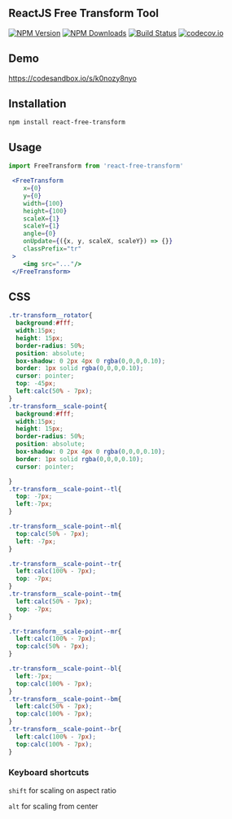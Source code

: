 
## ReactJS Free Transform Tool 


[![NPM Version](https://img.shields.io/npm/v/react-free-transform.svg?style=flat)](https://www.npmjs.com/package/react-free-transform)   [![NPM Downloads](https://img.shields.io/npm/dm/react-free-transform.svg?style=flat)](https://www.npmjs.com/package/react-free-transform)   [![Build Status](https://img.shields.io/travis/skmail/react-free-transform/master.svg?style=flat)](https://travis-ci.org/skmail/react-free-transform)   [![codecov.io](https://codecov.io/gh/skmail/react-free-transform/branch/master/graph/badge.svg)](https://codecov.io/gh/skmail/react-free-transform) 

## Demo
https://codesandbox.io/s/k0nozy8nyo

## Installation 
`npm install react-free-transform`


## Usage

```js
import FreeTransform from 'react-free-transform'
```

```jsx 
 <FreeTransform    
    x={0}
    y={0}
    width={100}
    height={100}
    scaleX={1}
    scaleY={1}
    angle={0}
    onUpdate={({x, y, scaleX, scaleY}) => {}}
    classPrefix="tr"
 >
    <img src="..."/>
 </FreeTransform>
```


## CSS

```css
.tr-transform__rotator{
  background:#fff;
  width:15px;
  height: 15px;
  border-radius: 50%;
  position: absolute;
  box-shadow: 0 2px 4px 0 rgba(0,0,0,0.10);
  border: 1px solid rgba(0,0,0,0.10);
  cursor: pointer;
  top: -45px;
  left:calc(50% - 7px);
}
.tr-transform__scale-point{
  background:#fff;
  width:15px;
  height: 15px;
  border-radius: 50%;
  position: absolute;
  box-shadow: 0 2px 4px 0 rgba(0,0,0,0.10);
  border: 1px solid rgba(0,0,0,0.10);
  cursor: pointer;

}
.tr-transform__scale-point--tl{
  top: -7px;
  left:-7px;
}

.tr-transform__scale-point--ml{
  top:calc(50% - 7px);
  left: -7px;
}

.tr-transform__scale-point--tr{
  left:calc(100% - 7px);
  top: -7px;
}
.tr-transform__scale-point--tm{
  left:calc(50% - 7px);
  top: -7px;
}

.tr-transform__scale-point--mr{
  left:calc(100% - 7px);
  top:calc(50% - 7px);
}

.tr-transform__scale-point--bl{
  left:-7px;
  top:calc(100% - 7px);
}
.tr-transform__scale-point--bm{
  left:calc(50% - 7px);
  top:calc(100% - 7px);
}
.tr-transform__scale-point--br{
  left:calc(100% - 7px);
  top:calc(100% - 7px);
}
```


### Keyboard shortcuts

`shift` for scaling on aspect ratio

`alt` for scaling from center 

